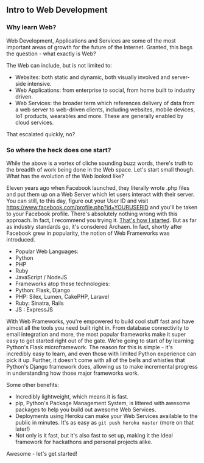 ## Intro to Web Development

### Why learn Web?
Web Development, Applications and Services are some of the most important areas of growth for the future of the Internet. Granted, this begs the question - what exactly is Web?

The Web can include, but is not limited to:
- Websites: both static and dynamic, both visually involved and server-side intensive.
- Web Applications: from enterprise to social, from home built to industry driven. 
- Web Services: the broader term which references delivery of data from a web server to web-driven clients, including websites, mobile devices, IoT products, wearables and more. These are generally enabled by cloud services.

That escalated quickly, no?

### So where the heck does one start?
While the above is a vortex of cliche sounding buzz words, there's truth to the breadth of work being done in the Web space. Let's start small though. What has the evolution of the Web looked like?

Eleven years ago when Facebook launched, they literally wrote .php files and put them up on a Web Server which let users interact with their server. You can still, to this day, figure out your User ID and visit https://www.facebook.com/profile.php?id=YOURUSERID and you'll be taken to your Facebook profile. There's absolutely nothing wrong with this approach. In fact, I recommend you trying it. [That's how I started](https://github.com/jayrav13/cs431-chat). But as far as industry standards go, it's consdered Archaen. In fact, shortly after Facebook grew in popularity, the notion of Web Frameworks was introduced.

- Popular Web Languages:
 - Python
 - PHP
 - Ruby
 - JavaScript / NodeJS
- Frameworks atop these technologies:
 - Python: Flask, Django
 - PHP: Silex, Lumen, CakePHP, Laravel
 - Ruby: Sinatra, Rails
 - JS : ExpressJS

With Web Frameworks, you're empowered to build cool stuff fast and have almost all the tools you need built right in. From database connectivity to email integration and more, the most popular frameworks make it super easy to get started right out of the gate. We're going to start of by learning Python's Flask microframework. The reason for this is simple - it's incredibly easy to learn, and even those with limited Python experience can pick it up. Further, it doesn't come with all of the bells and whistles that Python's Django framework does, allowing us to make incremental progress in understanding how those major frameworks work.

Some other benefits:
- Incredibly lightweight, which means it is fast.
- pip, Python's Package Management System, is littered with awesome packages to help you build out awesome Web Services.
- Deployments using Heroku can make your Web Services available to the public in minutes. It's as easy as `git push heroku master` (more on that later!)
- Not only is it fast, but it's also fast to set up, making it the ideal framework for hackathons and personal projects alike.

Awesome - let's get started!
